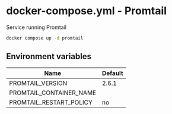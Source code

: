 # docker-compose.yml - Promtail

Service running Promtail

```bash
docker compose up -d promtail
```

## Environment variables

| **Name**                | **Default** |
| ----------------------- | ----------- |
| PROMTAIL_VERSION        | 2.6.1       |
| PROMTAIL_CONTAINER_NAME |             |
| PROMTAIL_RESTART_POLICY | no          |
